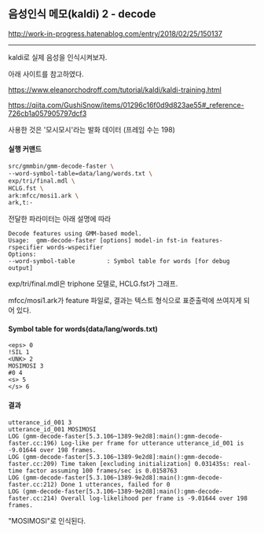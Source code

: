 ## 음성인식 메모(kaldi) 2 - decode
http://work-in-progress.hatenablog.com/entry/2018/02/25/150137

---

kaldi로 실제 음성을 인식시켜보자.

아래 사이트를 참고하였다.

https://www.eleanorchodroff.com/tutorial/kaldi/kaldi-training.html

https://qiita.com/GushiSnow/items/01296c16f0d9d823ae55#_reference-726cb1a057905797dcf3

사용한 것은 '모시모시'라는 발화 데이터 (프레임 수는 198)

#### 실행 커맨드

```bash
src/gmmbin/gmm-decode-faster \
--word-symbol-table=data/lang/words.txt \
exp/tri/final.mdl \
HCLG.fst \
ark:mfcc/mosi1.ark \
ark,t:-
```

전달한 파라미터는 아래 설명에 따라

```
Decode features using GMM-based model.
Usage:  gmm-decode-faster [options] model-in fst-in features-rspecifier words-wspecifier 
Options:
--word-symbol-table         : Symbol table for words [for debug output] 
```

exp/tri/final.mdl은 triphone 모델로, HCLG.fst가 그래프.

mfcc/mosi1.ark가 feature 파일로, 결과는 텍스트 형식으로 표준출력에 쓰여지게 되어 있다.

#### Symbol table for words(data/lang/words.txt)

```
<eps> 0
!SIL 1
<UNK> 2
MOSIMOSI 3
#0 4
<s> 5
</s> 6
```

#### 결과

```
utterance_id_001 3 
utterance_id_001 MOSIMOSI 
LOG (gmm-decode-faster[5.3.106~1389-9e2d8]:main():gmm-decode-faster.cc:196) Log-like per frame for utterance utterance_id_001 is -9.01644 over 198 frames.
LOG (gmm-decode-faster[5.3.106~1389-9e2d8]:main():gmm-decode-faster.cc:209) Time taken [excluding initialization] 0.031435s: real-time factor assuming 100 frames/sec is 0.0158763
LOG (gmm-decode-faster[5.3.106~1389-9e2d8]:main():gmm-decode-faster.cc:212) Done 1 utterances, failed for 0
LOG (gmm-decode-faster[5.3.106~1389-9e2d8]:main():gmm-decode-faster.cc:214) Overall log-likelihood per frame is -9.01644 over 198 frames.
```

"MOSIMOSI"로 인식된다.

